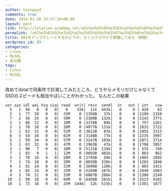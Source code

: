 ```yaml
---
author: kinoppyd
comments: true
date: 2014-01-28 14:37:34+00:00
layout: post
link: http://tolarian-academy.net/x61%e3%82%92%e3%82%a2%e3%83%83%e3%83%97%e3%82%b0%e3%83%ac%e3%83%bc%e3%83%89%e3%81%99%e3%82%8b%e3%81%8b%e3%81%a9%e3%81%86%e3%81%8b%e3%80%81%e3%81%95%e3%81%8f%e3%82%89%e3%82%af%e3%83%a9%e3%82%a6-2/
permalink: /x61%e3%82%92%e3%82%a2%e3%83%83%e3%83%97%e3%82%b0%e3%83%ac%e3%83%bc%e3%83%89%e3%81%99%e3%82%8b%e3%81%8b%e3%81%a9%e3%81%86%e3%81%8b%e3%80%81%e3%81%95%e3%81%8f%e3%82%89%e3%82%af%e3%83%a9%e3%82%a6-2
title: X61をアップグレードするかどうか、さくらクラウドで実験してみた（続報）
wordpress_id: 89
categories:
- Linux
- MySQL
- 未分類
tags:
- Linux
- MySQL
---
```


改めてdstatで同条件で計測してみたところ、どうやらメモリだけじゃなくてSSDのスピードも相当やばいことがわかった。
なんだこの結果

    
    usr sys idl wai hiq siq| read  writ| recv  send|  in   out | int   csw
      5   1  94   0   0   0|   0    32k|  11k  443k|   0     0 | 420    83
      2   1  77  20   0   0|  33M    0 |1356B   37k|   0     0 |1189  2150
      7   2  56  35   0   0|  58M    0 |3380B  132k|   0     0 |2143  3771
      2   1  86  12   0   0|  18M    0 |3378B   89k|   0     0 | 757  1261
      3   1  78  18   0   0|  26M    0 |4077B  131k|   0     0 |1032  1722
      5   2  62  31   0   0|  51M    0 |3612B   83k|   0     0 |1855  3315
      6   3  54  38   0   0|  61M    0 |3148B   77k|   0     0 |2235  3997
      5   2  59  34   0   0|  57M    0 |3247B  103k|   0     0 |2071  3714
      5   1  63  32   0   0|  47M    0 |1963B   47k|   0     0 |1708  3057
      3   1  90   7   0   0|  10M    0 |5131B  134k|   0     0 | 535   740
      7   1  83   9   1   1|  12M    0 |9693B  402k|   0     0 | 803   862
      3   1  78  18   0   0|  28M    0 |2745B   50k|   0     0 |1085  1892
      7   1  74  18   0   0|  28M    0 |8038B  336k|   0     0 |1282  1846
      4   1  81  14   0   0|  21M    0 |3696B  120k|   0     0 | 883  1411
      4   1  82  14   0   0|  25M    0 |5269B  167k|   0     0 |1049  1683
      4   2  74  21   0   0|  33M    0 |6067B  206k|   0     0 |1300  2149
     10   2  50  38   0   0|  64M    0 |6456B  261k|   0     0 |2523  4182
     10   1  73  16   0   0|  25M  144k|  12k  515k|   0     0 |1381  1677



